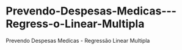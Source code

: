 # Prevendo-Despesas-Medicas---Regress-o-Linear-Multipla
Prevendo Despesas Medicas - Regressão Linear Multipla
